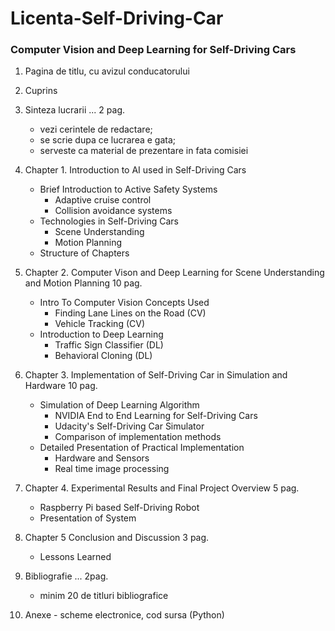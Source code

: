 # Licenta-Self-Driving-Car
### Computer Vision and Deep Learning for Self-Driving Cars

1.	Pagina de titlu, cu avizul conducatorului

2.	Cuprins

3.	Sinteza lucrarii ... 2 pag.
    -	vezi cerintele de redactare;
    -	se scrie dupa ce lucrarea e gata;
    -	serveste ca material de prezentare in fata comisiei
    
4.	Chapter 1. Introduction to AI used in Self-Driving Cars 
    -   Brief Introduction to Active Safety Systems
        -   Adaptive cruise control
        -   Collision avoidance systems
    -	Technologies in Self-Driving Cars
        -   Scene Understanding
        -   Motion Planning
    -	Structure of Chapters
    
5.	Chapter 2. Computer Vison and Deep Learning for Scene Understanding and Motion Planning 10 pag.
    -	Intro To Computer Vision Concepts Used
        -	Finding Lane Lines on the Road (CV)
        -	Vehicle Tracking (CV)
    -	Introduction to Deep Learning 
        -	Traffic Sign Classifier (DL)
        -   Behavioral Cloning (DL)
    
6.	Chapter 3. Implementation of Self-Driving Car in Simulation and Hardware 10 pag. 
    -	Simulation of Deep Learning Algorithm
        -   NVIDIA End to End Learning for Self-Driving Cars
        -   Udacity's Self-Driving Car Simulator
        -	Comparison of implementation methods
    -	Detailed Presentation of Practical Implementation 
        -   Hardware and Sensors
        -   Real time image processing 
    
7.	Chapter 4. Experimental Results and Final Project Overview 5 pag.
    -	Raspberry Pi based Self-Driving Robot
    -   Presentation of System
    
8.	Chapter 5 Conclusion and Discussion 3 pag.
    -	Lessons Learned
    
9.	Bibliografie ... 2pag.
    -	minim 20 de titluri bibliografice

10.	Anexe - scheme electronice, cod sursa (Python) 
